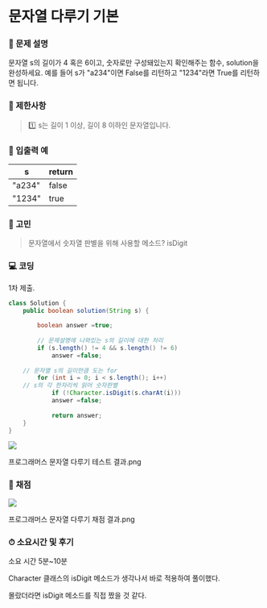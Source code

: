 # 문자열 다루기 기본

[](https://programmers.co.kr/learn/courses/30/lessons/12918)

### **👀 문제 설명**

문자열 s의 길이가 4 혹은 6이고, 숫자로만 구성돼있는지 확인해주는 함수, solution을 완성하세요. 예를 들어 s가 "a234"이면 False를 리턴하고 "1234"라면 True를 리턴하면 됩니다.

### **🚥 제한사항**

> 1️⃣ s는 길이 1 이상, 길이 8 이하인 문자열입니다.
> 

### **📌 입출력 예**

| s | return |
| --- | --- |
| "a234" | false |
| "1234" | true |

### **🤨 고민**

> 문자열에서 숫자열 판별을 위해 사용할 메소드? isDigit
> 

### **💻 코딩**

1차 제출.

```java
class Solution {
	public boolean solution(String s) {
	
		boolean answer =true;
	
		// 문제설명에 나와있는 s의 길이에 대한 처리
		if (s.length() != 4 && s.length() != 6)
			answer =false;
	
    // 문자열 s의 길이만큼 도는 for
		for (int i = 0; i < s.length(); i++)
    // s의 각 한자리씩 읽어 숫자판별
			if (!Character.isDigit(s.charAt(i)))
		    answer =false;
	
			return answer;
    }
}
```

![](https://blog.kakaocdn.net/dn/lGEGg/btq8meje6hk/zxkxablq5z83897kgT1Cvk/img.png)

프로그래머스 문자열 다루기 테스트 결과.png

### **📝 채점**

![](https://blog.kakaocdn.net/dn/F9GCE/btq8pNd8TGk/UIUKcxUPLe5KPfpFYv5Szk/img.png)

프로그래머스 문자열 다루기 채점 결과.png

### **⏱ 소요시간 및 후기**

소요 시간 5분~10분

Character 클래스의 isDigit 메소드가 생각나서 바로 적용하여 풀이했다.

몰랐더라면 isDigit 메소드를 직접 짰을 것 같다.